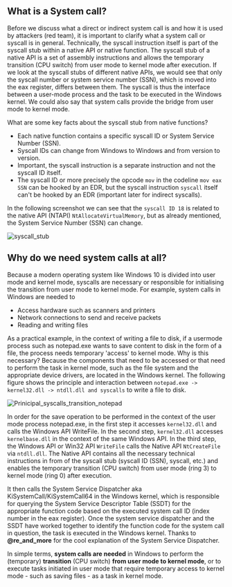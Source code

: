 ## What is a System call?
Before we discuss what a direct or indirect system call is and how it is used by attackers (red team), it is important to clarify what a system call or syscall is in general. Technically, the syscall instruction itself is part of the syscall stub within a native API or native function. The syscall stub of a native API is a set of assembly instructions and allows the temporary transition (CPU switch) from user mode to kernel mode after execution. If we look at the syscall stubs of different native APIs, we would see that only the syscall number or system service number (SSN), which is moved into the eax register, differs between them. The syscall is thus the interface between a user-mode process and the task to be executed in the Windows kernel. We could also say that system calls provide the bridge from user mode to kernel mode. 

What are some key facts about the syscall stub from native functions?

- Each native function contains a specific syscall ID or System Service Number (SSN). 
- Syscall IDs can change from Windows to Windows and from version to version.
- Important, the syscall instruction is a separate instruction and not the syscall ID itself.
- The syscall ID or more precisely the opcode ``mov`` in the codeline ``mov eax SSN`` can be hooked by an EDR, but the syscall instruction ``syscall`` itself can't be hooked by an EDR (important later for indirect syscalls).

In the following screenshot we can see that the ``syscall ID 18`` is related to the native API (NTAPI) ``NtAllocateVirtualMemory``, but as already mentioned, the System Service Number (SSN) can change. 

![syscall_stub](https://github.com/VirtualAlllocEx/DEFCON-31-Workshop-Syscalls/assets/50073731/982234b9-2b33-4b6f-aa34-9689067175d0)

## Why do we need system calls at all?
Because a modern operating system like Windows 10 is divided into user mode and kernel mode, syscalls are necessary or responsible for initialising the transition from user mode to kernel mode. For example, system calls in Windows are needed to
- Access hardware such as scanners and printers 
- Network connections to send and receive packets
- Reading and writing files

As a practical example, in the context of writing a file to disk, if a usermode process such as notepad.exe wants to save content to disk in the form of a file, the process needs temporary 'access' to kernel mode. Why is this necessary? Because the components that need to be accessed or that need to perform the task in kernel mode, such as the file system and the appropriate device drivers, are located in the Windows kernel. The following figure shows the principle and interaction between ``notepad.exe -> kernel32.dll -> ntdll.dll and syscalls`` to write a file to disk.

![Prinicipal_syscalls_transition_notepad](https://github.com/VirtualAlllocEx/DEFCON-31-Workshop-Syscalls/assets/50073731/78da40aa-1ac5-4b59-b1ab-951ea9bbd481)

In order for the save operation to be performed in the context of the user mode process notepad.exe, in the first step it accesses ``kernel32.dll`` and calls the Windows API WriteFile. In the second step, ``kernel32.dll`` accesses ``kernelbase.dll`` in the context of the same Windows API. In the third step, the Windows API or Win32 API ``WriteFile`` calls the Native API ``NtCreateFile`` via ``ntdll.dll``. The Native API contains all the necessary technical instructions in from of the syscall stub (syscall ID (SSN), syscall, etc.) and enables the temporary transition (CPU switch) from user mode (ring 3) to kernel mode (ring 0) after execution.

It then calls the System Service Dispatcher aka KiSystemCall/KiSystemCall64 in the Windows kernel, which is responsible for querying the System Service Descriptor Table (SSDT) for the appropriate function code based on the executed system call ID (index number in the eax register). Once the system service dispatcher and the SSDT have worked together to identify the function code for the system call in question, the task is executed in the Windows kernel. Thanks to **@re_and_more** for the cool explanation of the System Service Dispatcher.

In simple terms, **system calls are needed** in Windows to perform the (temporary) **transition** (CPU switch) **from user mode to kernel mode**, or to execute tasks initiated in user mode that require temporary access to kernel mode - such as saving files - as a task in kernel mode.
